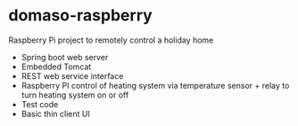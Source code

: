 # domaso-raspberry
Raspberry Pi project to remotely control a holiday home

- Spring boot web server
- Embedded Tomcat
- REST web service interface
- Raspberry PI control of heating system via temperature sensor + relay to turn heating system on or off
- Test code
- Basic thin client UI
